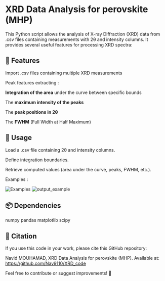 # XRD Data Analysis for perovskite (MHP)

This Python script allows the analysis of X-ray Diffraction (XRD) data from .csv files containing measurements with 2θ and intensity columns. It provides several useful features for processing XRD spectra:

## 📌 Features

Import .csv files containing multiple XRD measurements

Peak features extracting :

**Integration of the area** under the curve between specific bounds

The **maximum intensity of the peaks**

The **peak positions in 2θ**

The **FWHM** (Full Width at Half Maximum)


## 🔧 Usage

Load a .csv file containing 2θ and intensity columns.

Define integration boundaries.

Retrieve computed values (area under the curve, peaks, FWHM, etc.).

Examples : 

![Examples](https://github.com/user-attachments/assets/65761cd0-449a-4035-a989-ce31604bf049)
![output_example](https://github.com/user-attachments/assets/b94cd7d8-7e4a-4423-939b-e972d331ae91)


## 📦 Dependencies

numpy
pandas
matplotlib
scipy


## 📜 Citation

If you use this code in your work, please cite this GitHub repository:

Navid MOUHAMAD, XRD Data Analysis for perovskite (MHP). Available at: https://github.com/Nav9110/XRD_code

Feel free to contribute or suggest improvements! 🚀
